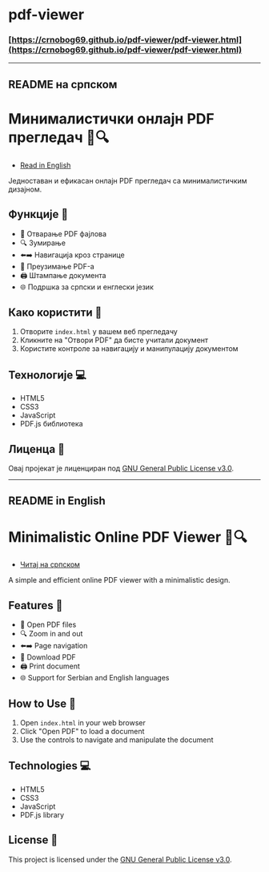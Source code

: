 # pdf-viewer

### [https://crnobog69.github.io/pdf-viewer/pdf-viewer.html](https://crnobog69.github.io/pdf-viewer/pdf-viewer.html)

---

## README на српском

# Минималистички онлајн PDF прегледач 📄🔍

- [Read in English](#readme-in-english)

Једноставан и ефикасан онлајн PDF прегледач са минималистичким дизајном.

## Функције 🚀

- 📁 Отварање PDF фајлова
- 🔍 Зумирање
- ⬅️➡️ Навигација кроз странице
- 💾 Преузимање PDF-а
- 🖨️ Штампање документа
- 🌐 Подршка за српски и енглески језик

## Како користити 🤔

1. Отворите `index.html` у вашем веб прегледачу
2. Кликните на "Отвори PDF" да бисте учитали документ
3. Користите контроле за навигацију и манипулацију документом

## Технологије 💻

- HTML5
- CSS3
- JavaScript
- PDF.js библиотека

## Лиценца 📜

Овај пројекат је лиценциран под [GNU General Public License v3.0](LICENSE).

---

## README in English

# Minimalistic Online PDF Viewer 📄🔍

- [Читај на српском](#readme-на-српском)

A simple and efficient online PDF viewer with a minimalistic design.

## Features 🚀

- 📁 Open PDF files
- 🔍 Zoom in and out
- ⬅️➡️ Page navigation
- 💾 Download PDF
- 🖨️ Print document
- 🌐 Support for Serbian and English languages

## How to Use 🤔

1. Open `index.html` in your web browser
2. Click "Open PDF" to load a document
3. Use the controls to navigate and manipulate the document

## Technologies 💻

- HTML5
- CSS3
- JavaScript
- PDF.js library

## License 📜

This project is licensed under the [GNU General Public License v3.0](LICENSE).
